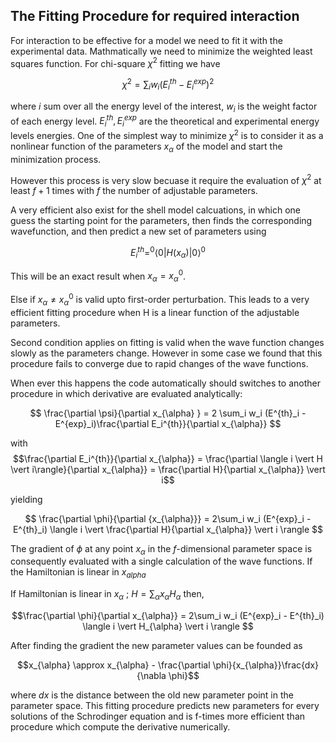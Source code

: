 ## The Fitting Procedure for required interaction
For interaction to be effective for a model we need to fit it with the experimental data. Mathmatically we need to minimize the weighted least squares function. 
For chi-square $\chi^2$ fitting we have

$$
\chi^2 = \sum_i w_i (E_{i}^{th} - E^{exp}_i)^2
$$

where $i$ sum over all the energy level of the interest, $w_i$ is the weight factor of each energy level. 
$E_i^{th}, E_i^{exp}$ are the theoretical and experimental energy levels energies. One of the simplest way to minimize $\chi^2$ is to consider it as a nonlinear function of the parameters $x_{\alpha}$ of the model and start the minimization process. 

However this process is very slow becuase it require the evaluation of $\chi^2$ at least $f+1$ times with $f$ the number of adjustable parameters.

A very efficient also exist for the shell model calcuations, in which one guess the starting point for the parameters, then finds the corresponding wavefunction, and then predict a new set of parameters using

$$E^{th}_i = ^0\langle 0 \vert H(x_{\alpha})\vert 0 \rangle^0$$

This will be an exact result when $x_{\alpha} = x^0_{\alpha}$. 

Else if $x_{\alpha} \ne x_{\alpha}^0$ is valid upto first-order perturbation. This leads to a very efficient fitting procedure when H is a linear function of the adjustable parameters. 

Second condition applies on fitting is valid when the wave function changes slowly as the parameters change. However in some case we found that this procedure fails to converge due to rapid changes of the wave functions. 

When ever this happens the code automatically should switches to another procedure in which derivative are evaluated analytically:

$$
\frac{\partial \psi}{\partial x_{\alpha} } = 2 \sum_i w_i (E^{th}_i - E^{exp}_i)\frac{\partial E_i^{th}}{\partial x_{\alpha}}
$$

with $$\frac{\partial E_i^{th}}{\partial x_{\alpha}} = \frac{\partial \langle i \vert H \vert i\rangle}{\partial x_{\alpha}} = \frac{\partial H}{\partial x_{\alpha}} \vert i$$

yielding 

$$
\frac{\partial \phi}{\partial {x_{\alpha}}} =  2\sum_i w_i (E^{exp}_i - E^{th}_i) \langle i \vert \frac{\partial H}{\partial x_{\alpha}} \vert i \rangle
$$

The gradient of $\phi$ at any point $x_{\alpha}$ in the $f$-dimensional parameter space is consequently evaluated with a single calculation of the wave functions. If the Hamiltonian is linear in $x_{alpha}$ 

If Hamiltonian is linear in $x_{\alpha}$ ; $H = \sum_{\alpha} x_{\alpha} H_{\alpha}$ then, 

$$\frac{\partial \phi}{\partial x_{\alpha}} = 2\sum_i w_i (E^{exp}_i - E^{th}_i) \langle i \vert  H_{\alpha} \vert i \rangle
$$

After finding the gradient the new parameter values can be founded as 

$$x_{\alpha} \approx x_{\alpha} - \frac{\partial \phi}{x_{\alpha}}\frac{dx}{\nabla \phi}$$

where $dx$ is the distance between the old new parameter point in the parameter space. This fitting procedure predicts new parameters for every solutions of the Schrodinger equation and is f-times more efficient than procedure which compute the derivative numerically.
